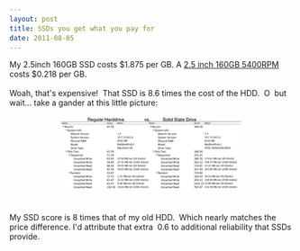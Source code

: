 ```yaml
---
layout: post
title: SSDs you get what you pay for
date: 2011-08-05
---
```


<div>My 2.5inch 160GB SSD costs $1.875 per GB. A <a href="http://www.newegg.com/Product/Product.aspx?Item=N82E16822152093">2.5 inch 160GB 5400RPM</a> costs $0.218 per GB.</div><div><br /></div><div>Woah, that's expensive! &nbsp;That SSD is 8.6 times the cost of the HDD. &nbsp;O &nbsp;but wait... take a gander at this little picture:</div><div><br /></div><div class="separator" style="clear: both; text-align: center;"><a href="/images/hdd+vs+ssd.png" imageanchor="1" style="margin-left: 1em; margin-right: 1em;"><img border="0" height="133" src="/images/hdd+vs+ssd.png" width="320" /></a></div><div><br /></div><div><br /></div><div>My SSD score is 8 times that of my old HDD. &nbsp;Which nearly matches the price difference. I'd attribute that extra &nbsp;0.6 to additional reliability that SSDs provide. &nbsp;</div>
